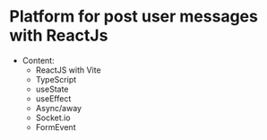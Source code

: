 # Platform for post user messages with ReactJs
  - Content:
    - ReactJS with Vite
    - TypeScript
    - useState
    - useEffect
    - Async/away 
    - Socket.io 
    - FormEvent
